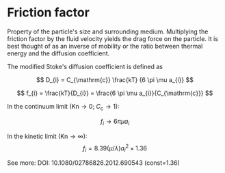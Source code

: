# Friction factor

Property of the particle's size and surrounding medium. Multiplying the friction factor by the fluid velocity yields the drag force on the particle. It is best thought of as an inverse of mobility or the ratio between thermal energy and the diffusion coefficient.

The modified Stoke's diffusion coefficient is defined as

$$
D_{i} = C_{\mathrm{c}} \frac{kT} {6 \pi  \mu a_{i}}
$$

$$
f_{i} = \frac{kT}{D_{i}} = \frac{6 \pi  \mu a_{i}}{C_{\mathrm{c}}}
$$

In the continuum limit ($\mathrm{Kn} \to 0$; $C_{\mathrm{c}} \to 1$):

$$
f_{i} \to 6 \pi  \mu a_{i}
$$

In the kinetic limit ($\mathrm{Kn} \to \infty$):
$$
f_{i} = 8.39 \left(\mu/\lambda\right) a_{i}^{2} \times 1.36
$$

See more: DOI: 10.1080/02786826.2012.690543 (const=1.36)
